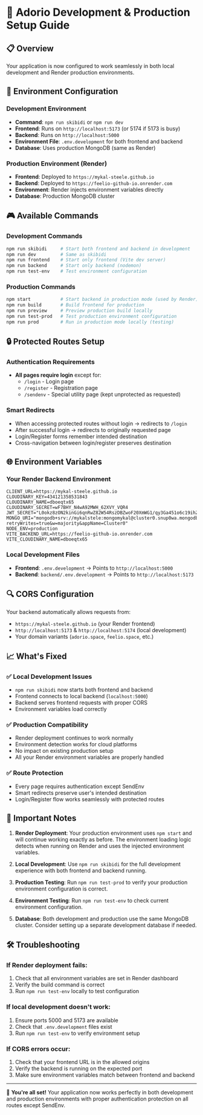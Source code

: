 # 🚀 Adorio Development & Production Setup Guide

## 📋 Overview

Your application is now configured to work seamlessly in both local development and Render production environments.

## 🔧 Environment Configuration

### Development Environment

- **Command**: `npm run skibidi` or `npm run dev`
- **Frontend**: Runs on `http://localhost:5173` (or 5174 if 5173 is busy)
- **Backend**: Runs on `http://localhost:5000`
- **Environment File**: `.env.development` for both frontend and backend
- **Database**: Uses production MongoDB (same as Render)

### Production Environment (Render)

- **Frontend**: Deployed to `https://mykal-steele.github.io`
- **Backend**: Deployed to `https://feelio-github-io.onrender.com`
- **Environment**: Render injects environment variables directly
- **Database**: Production MongoDB cluster

## 🎮 Available Commands

### Development Commands

```bash
npm run skibidi     # Start both frontend and backend in development
npm run dev         # Same as skibidi
npm run frontend    # Start only frontend (Vite dev server)
npm run backend     # Start only backend (nodemon)
npm run test-env    # Test environment configuration
```

### Production Commands

```bash
npm start           # Start backend in production mode (used by Render)
npm run build       # Build frontend for production
npm run preview     # Preview production build locally
npm run test-prod   # Test production environment configuration
npm run prod        # Run in production mode locally (testing)
```

## 🔒 Protected Routes Setup

### Authentication Requirements

- **All pages require login** except for:
  - `/login` - Login page
  - `/register` - Registration page
  - `/sendenv` - Special utility page (kept unprotected as requested)

### Smart Redirects

- When accessing protected routes without login → redirects to `/login`
- After successful login → redirects to originally requested page
- Login/Register forms remember intended destination
- Cross-navigation between login/register preserves destination

## 🌐 Environment Variables

### Your Render Backend Environment

```
CLIENT_URL=https://mykal-steele.github.io
CLOUDINARY_KEY=434121358531843
CLOUDINARY_NAME=dboeqtx65
CLOUDINARY_SECRET=wF7BHY_N4wA92MWH_62XVY_VQR4
JWT_SECRET="L0okz8zON2kinGi6qnRwZ82W54RszDBZwoF20XmWG1/qy3Ga451o6c19ihZ1EkRfhJAft0MMYAL4DTC6W8pJ1l1RhplKOqvFy1MxzbAuvubXm8+9FfommlYw7QfekLS3ZwR03IuJC1CT7CGTNhsdZgp4GYlLb2oOoJgYk/imHdI="
MONGO_URI="mongodb+srv://mykalstele:mongomykal@cluster0.snup0wa.mongodb.net/?retryWrites=true&w=majority&appName=Cluster0"
NODE_ENV=production
VITE_BACKEND_URL=https://feelio-github-io.onrender.com
VITE_CLOUDINARY_NAME=dboeqtx65
```

### Local Development Files

- **Frontend**: `.env.development` → Points to `http://localhost:5000`
- **Backend**: `backend/.env.development` → Points to `http://localhost:5173`

## 🔍 CORS Configuration

Your backend automatically allows requests from:

- `https://mykal-steele.github.io` (your Render frontend)
- `http://localhost:5173` & `http://localhost:5174` (local development)
- Your domain variants (`adorio.space`, `feelio.space`, etc.)

## 📈 What's Fixed

### ✅ Local Development Issues

- `npm run skibidi` now starts both frontend and backend
- Frontend connects to local backend (`localhost:5000`)
- Backend serves frontend requests with proper CORS
- Environment variables load correctly

### ✅ Production Compatibility

- Render deployment continues to work normally
- Environment detection works for cloud platforms
- No impact on existing production setup
- All your Render environment variables are properly handled

### ✅ Route Protection

- Every page requires authentication except SendEnv
- Smart redirects preserve user's intended destination
- Login/Register flow works seamlessly with protected routes

## 🚨 Important Notes

1. **Render Deployment**: Your production environment uses `npm start` and will continue working exactly as before. The environment loading logic detects when running on Render and uses the injected environment variables.

2. **Local Development**: Use `npm run skibidi` for the full development experience with both frontend and backend running.

3. **Production Testing**: Run `npm run test-prod` to verify your production environment configuration is correct.

4. **Environment Testing**: Run `npm run test-env` to check current environment configuration.

5. **Database**: Both development and production use the same MongoDB cluster. Consider setting up a separate development database if needed.

## 🛠 Troubleshooting

### If Render deployment fails:

1. Check that all environment variables are set in Render dashboard
2. Verify the build command is correct
3. Run `npm run test-env` locally to test configuration

### If local development doesn't work:

1. Ensure ports 5000 and 5173 are available
2. Check that `.env.development` files exist
3. Run `npm run test-env` to verify environment setup

### If CORS errors occur:

1. Check that your frontend URL is in the allowed origins
2. Verify the backend is running on the expected port
3. Make sure environment variables match between frontend and backend

---

🎉 **You're all set!** Your application now works perfectly in both development and production environments with proper authentication protection on all routes except SendEnv.
